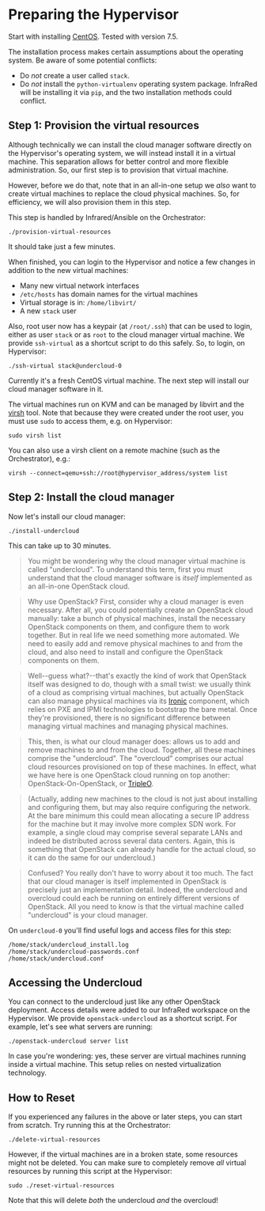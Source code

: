 Preparing the Hypervisor
========================

Start with installing [CentOS](https://www.centos.org/). Tested with version 7.5.

The installation process makes certain assumptions about the operating system. Be aware of some
potential conflicts:

* Do _not_ create a user called `stack`.
* Do _not_ install the `python-virtualenv` operating system package. InfraRed will be installing it
  via `pip`, and the two installation methods could conflict.


Step 1: Provision the virtual resources
---------------------------------------

Although technically we can install the cloud manager software directly on the Hypervisor's
operating system, we will instead install it in a virtual machine. This separation allows for better
control and more flexible administration. So, our first step is to provision that virtual machine.

However, before we do that, note that in an all-in-one setup we _also_ want to create virtual
machines to replace the cloud physical machines. So, for efficiency, we will also provision them in
this step.

This step is handled by Infrared/Ansible on the Orchestrator:

    ./provision-virtual-resources

It should take just a few minutes.

When finished, you can login to the Hypervisor and notice a few changes in addition to the new
virtual machines:

* Many new virtual network interfaces
* `/etc/hosts` has domain names for the virtual machines
* Virtual storage is in: `/home/libvirt/`
* A new `stack` user

Also, root user now has a keypair (at `/root/.ssh`) that can be used to login, either as user
`stack` or as `root` to the cloud manager virtual machine. We provide `ssh-virtual` as a shortcut
script to do this safely. So, to login, on Hypervisor:

    ./ssh-virtual stack@undercloud-0

Currently it's a fresh CentOS virtual machine. The next step will install our cloud manager software
in it.

The virtual machines run on KVM and can be managed by libvirt and the
[virsh](https://libvirt.org/virshcmdref.html) tool. Note that because they were created under the
root user, you must use `sudo` to access them, e.g. on Hypervisor:

    sudo virsh list 

You can also use a virsh client on a remote machine (such as the Orchestrator), e.g.:

    virsh --connect=qemu+ssh://root@hypervisor_address/system list


Step 2: Install the cloud manager
---------------------------------

Now let's install our cloud manager:

    ./install-undercloud

This can take up to 30 minutes.

> You might be wondering why the cloud manager virtual machine is called "undercloud". To understand
this term, first you must understand that the cloud manager software is _itself_ implemented as an
all-in-one OpenStack cloud.

> Why use OpenStack? First, consider why a cloud manager is even necessary. After all, you could
potentially create an OpenStack cloud manually: take a bunch of physical machines, install the
necessary OpenStack components on them, and configure them to work together. But in real life we
need something more automated. We need to easily add and remove physical machines to and from the
cloud, and also need to install and configure the OpenStack components on them.

> Well--guess what?--that's exactly the kind of work that OpenStack itself was designed to do,
though with a small twist: we usually think of a cloud as comprising virtual machines, but actually
OpenStack can also manage physical machines via its [Ironic](https://wiki.openstack.org/wiki/Ironic)
component, which relies on PXE and IPMI technologies to bootstrap the bare metal. Once they're
provisioned, there is no significant difference between managing virtual machines and managing
physical machines.

> This, then, is what our cloud manager does: allows us to add and remove machines to and from the
cloud. Together, all these machines comprise the "undercloud". The "overcloud" comprises our actual
cloud resources provisioned on top of these machines. In effect, what we have here is one OpenStack
cloud running on top another: OpenStack-On-OpenStack, or
[TripleO](https://wiki.openstack.org/wiki/TripleO).

> (Actually, adding new machines to the cloud is not just about installing and configuring them, but
may also require configuring the network. At the bare minimum this could mean allocating a secure
IP address for the machine but it may involve more complex SDN work. For example, a single cloud may
comprise several separate LANs and indeed be distributed across several data centers. Again, this
is something that OpenStack can already handle for the actual cloud, so it can do the same for our
undercloud.)

> Confused? You really don't have to worry about it too much. The fact that our cloud manager is
itself implemented in OpenStack is precisely just an implementation detail. Indeed, the undercloud
and overcloud could each be running on entirely different versions of OpenStack. All you need to
know is that the virtual machine called "undercloud" is your cloud manager.

On `undercloud-0` you'll find useful logs and access files for this step:

    /home/stack/undercloud_install.log
    /home/stack/undercloud-passwords.conf
    /home/stack/undercloud.conf


Accessing the Undercloud
------------------------

You can connect to the undercloud just like any other OpenStack deployment. Access details were
added to our InfraRed workspace on the Hypervisor. We provide `openstack-undercloud` as a shortcut
script. For example, let's see what servers are running:

    ./openstack-undercloud server list

In case you're wondering: yes, these server are virtual machines running inside a virtual machine.
This setup relies on nested virtualization technology.


How to Reset
------------

If you experienced any failures in the above or later steps, you can start from scratch. Try running
this at the Orchestrator:

    ./delete-virtual-resources

However, if the virtual machines are in a broken state, some resources might not be deleted. You can
make sure to completely remove _all_ virtual resources by running this script at the Hypervisor:

    sudo ./reset-virtual-resources

Note that this will delete *both* the undercloud *and* the overcloud!
